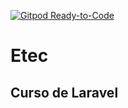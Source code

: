 [![Gitpod Ready-to-Code](https://img.shields.io/badge/Gitpod-Ready--to--Code-blue?logo=gitpod)](https://github.com/Jonatas-Arao-Estudos/2020-3DSI3-Programacao-Web-III) 

# Etec
## Curso de Laravel
